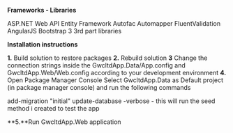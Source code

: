 **Frameworks - Libraries**

ASP.NET Web API
Entity Framework
Autofac
Automapper
FluentValidation
AngularJS
Bootstrap 3
3rd part libraries


**Installation instructions**

**1.** Build solution to restore packages
**2.** Rebuild solution
**3** Change the connection strings inside the GwcltdApp.Data/App.config and       GwcltdApp.Web/Web.config according to your development environment
**4.** Open Package Manager Console
   Select GwcltdApp.Data as Default project (in package manager console) and run the following commands
   
   add-migration "initial"
   update-database -verbose - this will run the seed method i created to test the app
   
**5.**Run GwcltdApp.Web application